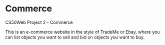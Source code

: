 # Commerce
CS50Web Project 2 - Commerce

This is an e-commerce website in the style of TradeMe or Ebay, where you can list objects you want to sell and bid on objects you want to buy.
